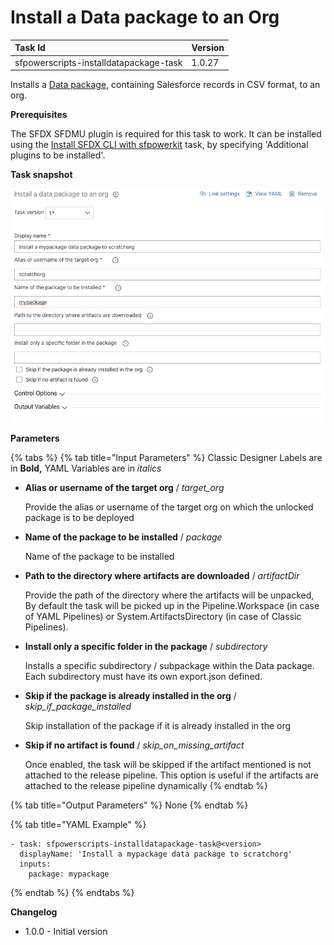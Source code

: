 # Install a Data package to an Org

| Task Id | Version |
| :--- | :--- |
| sfpowerscripts-installdatapackage-task | 1.0.27 |

Installs a [Data package](../packaging-tasks/create-a-new-version-of-data-package.md), containing Salesforce records in CSV format, to an org.

**Prerequisites**

The SFDX SFDMU plugin is required for this task to work. It can be installed using the [Install SFDX CLI with sfpowerkit](../utility-tasks/install-sfdx-cli-with-sfpowerkit.md) task, by specifying 'Additional plugins to be installed'.

**Task snapshot**

![](../../../.gitbook/assets/installdatapackagetask.png)

**Parameters**

{% tabs %}
{% tab title="Input Parameters" %}
Classic Designer Labels are in **Bold,** YAML Variables are in _italics_

* **Alias or username of the target org** / _target\_org_

  Provide the alias or username of the target org on which the unlocked package is to be deployed

* **Name of the package to be installed** / _package_

  Name of the package to be installed

* **Path to the directory where artifacts are downloaded** / _artifactDir_

  Provide the path of the directory where the artifacts will be unpacked, By default the task will be picked up in the Pipeline.Workspace \(in case of YAML Pipelines\) or System.ArtifactsDirectory \(in case of Classic Pipelines\).

* **Install only a specific folder in the package** / _subdirectory_

  Installs a specific subdirectory / subpackage within the Data package. Each subdirectory must have its own export.json defined.

* **Skip if the package is already installed in the org** / _skip\_if\_package\_installed_

  Skip installation of the package if it is already installed in the org

* **Skip if no artifact is found** / _skip\_on\_missing\_artifact_

  Once enabled, the task will be skipped if the artifact mentioned is not attached to the release pipeline. This option is useful if the artifacts are attached to the release pipeline dynamically
{% endtab %}

{% tab title="Output Parameters" %}
None
{% endtab %}

{% tab title="YAML Example" %}
```text
- task: sfpowerscripts-installdatapackage-task@<version>
  displayName: 'Install a mypackage data package to scratchorg'
  inputs:
    package: mypackage
```
{% endtab %}
{% endtabs %}

**Changelog**

* 1.0.0 - Initial version

